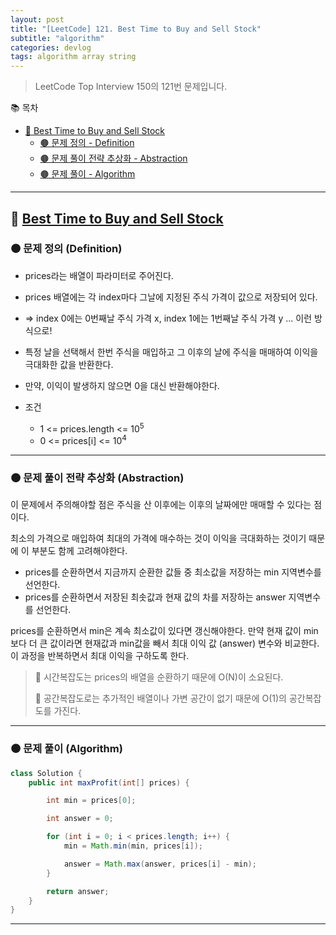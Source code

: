 ```yaml
---
layout: post
title: "[LeetCode] 121. Best Time to Buy and Sell Stock"
subtitle: "algorithm"
categories: devlog
tags: algorithm array string
---
```


> LeetCode Top Interview 150의 121번 문제입니다.

<!--more-->

📚 목차
- [🌱 Best Time to Buy and Sell Stock](#-best-time-to-buy-and-sell-stock)
  - [🟤 문제 정의 - Definition](#-문제-정의-definition)
  - [🟤 문제 풀이 전략 추상화 - Abstraction](#-문제-풀이-전략-추상화-abstraction)
  - [🟤 문제 풀이 - Algorithm](#-문제-풀이-algorithm)

----

## 🌱 [Best Time to Buy and Sell Stock](https://leetcode.com/problems/best-time-to-buy-and-sell-stock/)

### 🟤 문제 정의 (Definition)

- prices라는 배열이 파라미터로 주어진다.
- prices 배열에는 각 index마다 그날에 지정된 주식 가격이 값으로 저장되어 있다.
- => index 0에는 0번째날 주식 가격 x, index 1에는 1번째날 주식 가격 y ... 이런 방식으로!


- 특정 날을 선택해서 한번 주식을 매입하고 그 이후의 날에 주식을 매매하여 이익을 극대화한 값을 반환한다.
- 만약, 이익이 발생하지 않으면 0을 대신 반환해야한다.


- 조건
  - 1 <= prices.length <= 10<sup>5</sup>
  - 0 <= prices[i] <= 10<sup>4</sup>

---

### 🟤 문제 풀이 전략 추상화 (Abstraction)

이 문제에서 주의해야할 점은 주식을 산 이후에는 이후의 날짜에만 매매할 수 있다는 점이다.

최소의 가격으로 매입하여 최대의 가격에 매수하는 것이 이익을 극대화하는 것이기 때문에 이 부분도 함께 고려해야한다.

- prices를 순환하면서 지금까지 순환한 값들 중 최소값을 저장하는 min 지역변수를 선언한다.
- prices를 순환하면서 저장된 최솟값과 현재 값의 차를 저장하는 answer 지역변수를 선언한다.

prices를 순환하면서 min은 계속 최소값이 있다면 갱신해야한다. 만약 현재 값이 min보다 더 큰 값이라면 현재값과 min값을 
빼서 최대 이익 값 (answer) 변수와 비교한다. 이 과정을 반복하면서 최대 이익을 구하도록 한다.

> 🥕 시간복잡도는 prices의 배열을 순환하기 때문에 O(N)이 소요된다.
> 
> 🥕 공간복잡도로는 추가적인 배열이나 가변 공간이 없기 때문에 O(1)의 공간복잡도를 가진다.

---

### 🟤 문제 풀이 (Algorithm)

```java
class Solution {
    public int maxProfit(int[] prices) {

        int min = prices[0];

        int answer = 0;

        for (int i = 0; i < prices.length; i++) {
            min = Math.min(min, prices[i]);

            answer = Math.max(answer, prices[i] - min);
        }

        return answer;
    }
}
```
---
